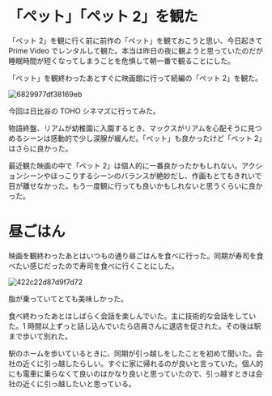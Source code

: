 # 「ペット」「ペット 2」を観た
「ペット 2」を観に行く前に前作の「ペット」を観ておこうと思い、今日起きて Prime Video でレンタルして観た。本当は昨日の夜に観ようと思っていたのだが睡眠時間が短くなってしまうことを危惧して朝一番で観ることにした。

「ペット」を観終わったあとすぐに映画館に行って続編の「ペット 2」を観た。

![6829977df38169eb](https://noraworld.github.io/box-bulbasaur/2019/08/6829977df38169eb.jpg)

今回は日比谷の TOHO シネマズに行ってみた。

物語終盤、リアムが幼稚園に入園するとき、マックスがリアムを心配そうに見つめるシーンは感動的で少し涙腺が緩んだ。「ペット」も良かったけど「ペット 2」はさらに良かった。

最近観た映画の中で「ペット 2」は個人的に一番良かったかもしれない。アクションシーンやほっこりするシーンのバランスが絶妙だし、作画もとてもきれいで目が離せなかった。もう一度観に行っても良いかもしれないと思うくらいに良かった。

# 昼ごはん
映画を観終わったあとはいつもの通り昼ごはんを食べに行った。同期が寿司を食べたい感じだったので寿司を食べに行くことにした。

![422c22d87d9f7d72](https://noraworld.github.io/box-bulbasaur/2019/08/422c22d87d9f7d72.jpg)

脂が乗っていてとても美味しかった。

食べ終わったあとはしばらく会話を楽しんでいた。主に技術的な会話をしていた。1 時間以上ずっと話し込んでいたら店員さんに退店を促された。その後は駅まで歩いて別れた。

駅のホームを歩いているときに、同期が引っ越しをしたことを初めて聞いた。会社の近くに引っ越したらしい。すぐに家に帰れるのが良いと言っていた。個人的にも電車に乗らなくて良いのはかなり良いと思っていたので、引っ越すときは会社の近くに引っ越したいと思っている。
